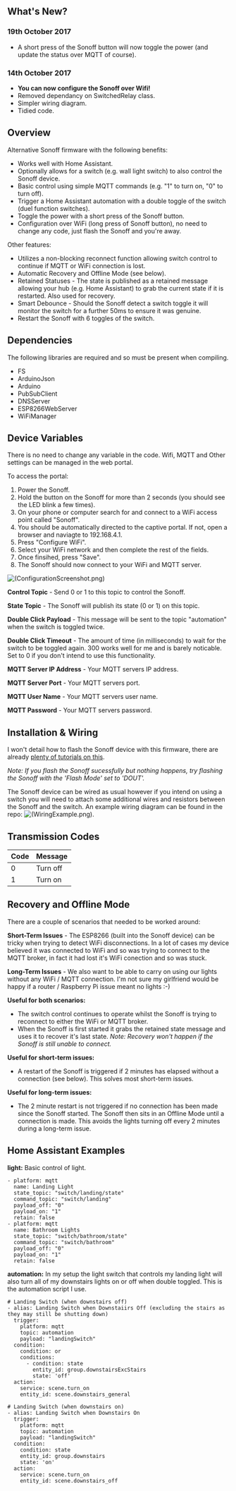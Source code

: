 ## What's New?

### 19th October 2017
* A short press of the Sonoff button will now toggle the power (and update the status over MQTT of course).

### 14th October 2017
* **You can now configure the Sonoff over Wifi!**
* Removed dependancy on SwitchedRelay class.
* Simpler wiring diagram.
* Tidied code.


## Overview
Alternative Sonoff firmware with the following benefits:

* Works well with Home Assistant.
* Optionally allows for a switch (e.g. wall light switch) to also control the Sonoff device.
* Basic control using simple MQTT commands (e.g. "1" to turn on, "0" to turn off).
* Trigger a Home Assistant automation with a double toggle of the switch (duel function switches).
* Toggle the power with a short press of the Sonoff button.
* Configuration over WiFi (long press of Sonoff button), no need to change any code, just flash the Sonoff and you're away.

Other features:

* Utilizes a non-blocking reconnect function allowing switch control to continue if MQTT or WiFi connection is lost.
* Automatic Recovery and Offline Mode (see below).
* Retained Statuses - The state is published as a retained message allowing your hub (e.g. Home Assistant) to grab the current state if it is restarted. Also used for recovery.
* Smart Debounce - Should the Sonoff detect a switch toggle it will monitor the switch for a further 50ms to ensure it was genuine.
* Restart the Sonoff with 6 toggles of the switch.

## Dependencies
The following libraries are required and so must be present when compiling.

* FS
* ArduinoJson
* Arduino
* PubSubClient
* DNSServer
* ESP8266WebServer
* WiFiManager

## Device Variables

There is no need to change any variable in the code. Wifi, MQTT and Other settings can be managed in the web portal.

To access the portal:

1. Power the Sonoff.
2. Hold the button on the Sonoff for more than 2 seconds (you should see the LED blink a few times). 
3. On your phone or computer search for and connect to a WiFi access point called "Sonoff".
4. You should be automatically directed to the captive portal. If not, open a browser and naviagte to 192.168.4.1.
5. Press "Configure WiFi".
6. Select your WiFi network and then complete the rest of the fields.
7. Once finsihed, press "Save".
8. The Sonoff should now connect to your WiFi and MQTT server.

![(ConfigurationScreenshot.png)](https://raw.githubusercontent.com/Dullage/SwitchedSonoff/master/ConfigurationScreenshot.png)

**Control Topic** - Send 0 or 1 to this topic to control the Sonoff.

**State Topic** - The Sonoff will publish its state (0 or 1) on this topic.

**Double Click Payload** - This message will be sent to the topic "automation" when the switch is toggled twice.

**Double Click Timeout** - The amount of time (in milliseconds) to wait for the switch to be toggled again. 300 works well for me and is barely noticable. Set to 0 if you don't intend to use this functionality.

**MQTT Server IP Address** - Your MQTT servers IP address.

**MQTT Server Port** - Your MQTT servers port.

**MQTT User Name** - Your MQTT servers user name.

**MQTT Password** - Your MQTT servers password.


## Installation & Wiring
I won't detail how to flash the Sonoff device with this firmware, there are already [plenty of tutorials on this](http://bfy.tw/DpfC).

*Note: If you flash the Sonoff sucessfully but nothing happens, try flashing the Sonoff with the 'Flash Mode' set to 'DOUT'.*

The Sonoff device can be wired as usual however if you intend on using a switch you will need to attach some additional wires and resistors between the Sonoff and the switch. An example wiring diagram can be found in the repo: ![(WiringExample.png)](https://raw.githubusercontent.com/Dullage/SwitchedSonoff/master/WiringExample.png).


## Transmission Codes
| Code | Message |
|---|---|
| 0 | Turn off |
| 1 | Turn on |

## Recovery and Offline Mode
There are a couple of scenarios that needed to be worked around:

**Short-Term Issues** - The ESP8266 (built into the Sonoff device) can be tricky when trying to detect WiFi disconnections. In a lot of cases my device believed it was connected to WiFi and so was trying to connect to the MQTT broker, in fact it had lost it's WiFi conection and so was stuck. 

**Long-Term Issues** - We also want to be able to carry on using our lights without any WiFi / MQTT connection. I'm not sure my girlfriend would be happy if a router / Raspberry Pi issue meant no lights :-)


**Useful for both scenarios:**
* The switch control continues to operate whilst the Sonoff is trying to reconnect to either the WiFi or MQTT broker.
* When the Sonoff is first started it grabs the retained state message and uses it to recover it's last state. *Note: Recovery won't happen if the Sonoff is still unable to connect.*

**Useful for short-term issues:**
* A restart of the Sonoff is triggered if 2 minutes has elapsed without a connection (see below). This solves most short-term issues.

**Useful for long-term issues:**
* The 2 minute restart is not triggered if no connection has been made since the Sonoff started. The Sonoff then sits in an Offline Mode until a connection is made. This avoids the lights turning off every 2 minutes during a long-term issue.

## Home Assistant Examples
**light:**
Basic control of light.
```
- platform: mqtt
  name: Landing Light
  state_topic: "switch/landing/state"
  command_topic: "switch/landing"
  payload_off: "0"
  payload_on: "1"
  retain: false
- platform: mqtt
  name: Bathroom Lights
  state_topic: "switch/bathroom/state"
  command_topic: "switch/bathroom"
  payload_off: "0"
  payload_on: "1"
  retain: false
```

**automation:**
In my setup the light switch that controls my landing light will also turn all of my downstairs lights on or off when double toggled. This is the automation script I use.
```
# Landing Switch (when downstairs off)
- alias: Landing Switch when Downstaiirs Off (excluding the stairs as they may still be shutting down)
  trigger:
    platform: mqtt
    topic: automation
    payload: "landingSwitch"
  condition:
    condition: or
    conditions:
      - condition: state
        entity_id: group.downstairsExcStairs
        state: 'off'
  action:
    service: scene.turn_on
    entity_id: scene.downstairs_general
    
# Landing Switch (when downstairs on)
- alias: Landing Switch when Downstairs On
  trigger:
    platform: mqtt
    topic: automation
    payload: "landingSwitch"
  condition: 
    condition: state
    entity_id: group.downstairs
    state: 'on'
  action:
    service: scene.turn_on
    entity_id: scene.downstairs_off
```
